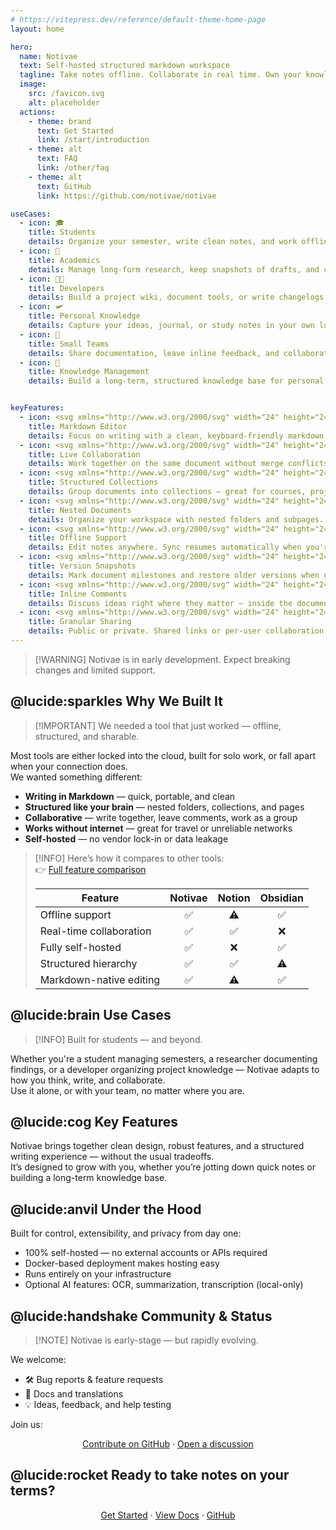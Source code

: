 ```yaml
---
# https://vitepress.dev/reference/default-theme-home-page
layout: home

hero:
  name: Notivae
  text: Self-hosted structured markdown workspace
  tagline: Take notes offline. Collaborate in real time. Own your knowledge.
  image:
    src: /favicon.svg
    alt: placeholder
  actions:
    - theme: brand
      text: Get Started
      link: /start/introduction
    - theme: alt
      text: FAQ
      link: /other/faq
    - theme: alt
      text: GitHub
      link: https://github.com/notivae/notivae

useCases:
  - icon: 🎓
    title: Students
    details: Organize your semester, write clean notes, and work offline from anywhere.
  - icon: 🔬
    title: Academics
    details: Manage long-form research, keep snapshots of drafts, and collaborate with peers.
  - icon: 🧑‍💻
    title: Developers
    details: Build a project wiki, document tools, or write changelogs with markdown and versioning.
  - icon: 🛩️
    title: Personal Knowledge
    details: Capture your ideas, journal, or study notes in your own local-first knowledge system.
  - icon: 🏢
    title: Small Teams
    details: Share documentation, leave inline feedback, and collaborate in real time on team knowledge and handbooks.
  - icon: 🧠
    title: Knowledge Management
    details: Build a long-term, structured knowledge base for personal growth, team alignment, or learning over time.


keyFeatures:
  - icon: <svg xmlns="http://www.w3.org/2000/svg" width="24" height="24" viewBox="0 0 24 24" fill="none" stroke="currentColor" stroke-width="2" stroke-linecap="round" stroke-linejoin="round" class="lucide lucide-pen-line-icon lucide-pen-line"><path d="M12 20h9"/><path d="M16.376 3.622a1 1 0 0 1 3.002 3.002L7.368 18.635a2 2 0 0 1-.855.506l-2.872.838a.5.5 0 0 1-.62-.62l.838-2.872a2 2 0 0 1 .506-.854z"/></svg>
    title: Markdown Editor
    details: Focus on writing with a clean, keyboard-friendly markdown interface.
  - icon: <svg xmlns="http://www.w3.org/2000/svg" width="24" height="24" viewBox="0 0 24 24" fill="none" stroke="currentColor" stroke-width="2" stroke-linecap="round" stroke-linejoin="round" class="lucide lucide-users-icon lucide-users"><path d="M16 21v-2a4 4 0 0 0-4-4H6a4 4 0 0 0-4 4v2"/><path d="M16 3.128a4 4 0 0 1 0 7.744"/><path d="M22 21v-2a4 4 0 0 0-3-3.87"/><circle cx="9" cy="7" r="4"/></svg>
    title: Live Collaboration
    details: Work together on the same document without merge conflicts.
  - icon: <svg xmlns="http://www.w3.org/2000/svg" width="24" height="24" viewBox="0 0 24 24" fill="none" stroke="currentColor" stroke-width="2" stroke-linecap="round" stroke-linejoin="round" class="lucide lucide-layers"><polygon points="12 2 2 7 12 12 22 7 12 2"/><polyline points="2 17 12 22 22 17"/><polyline points="2 12 12 17 22 12"/></svg>
    title: Structured Collections
    details: Group documents into collections — great for courses, projects, or multi-part topics.
  - icon: <svg xmlns="http://www.w3.org/2000/svg" width="24" height="24" viewBox="0 0 24 24" fill="none" stroke="currentColor" stroke-width="2" stroke-linecap="round" stroke-linejoin="round" class="lucide lucide-folder-tree-icon lucide-folder-tree"><path d="M20 10a1 1 0 0 0 1-1V6a1 1 0 0 0-1-1h-2.5a1 1 0 0 1-.8-.4l-.9-1.2A1 1 0 0 0 15 3h-2a1 1 0 0 0-1 1v5a1 1 0 0 0 1 1Z"/><path d="M20 21a1 1 0 0 0 1-1v-3a1 1 0 0 0-1-1h-2.9a1 1 0 0 1-.88-.55l-.42-.85a1 1 0 0 0-.92-.6H13a1 1 0 0 0-1 1v5a1 1 0 0 0 1 1Z"/><path d="M3 5a2 2 0 0 0 2 2h3"/><path d="M3 3v13a2 2 0 0 0 2 2h3"/></svg>
    title: Nested Documents
    details: Organize your workspace with nested folders and subpages.
  - icon: <svg xmlns="http://www.w3.org/2000/svg" width="24" height="24" viewBox="0 0 24 24" fill="none" stroke="currentColor" stroke-width="2" stroke-linecap="round" stroke-linejoin="round" class="lucide lucide-wifi-off-icon lucide-wifi-off"><path d="M12 20h.01"/><path d="M8.5 16.429a5 5 0 0 1 7 0"/><path d="M5 12.859a10 10 0 0 1 5.17-2.69"/><path d="M19 12.859a10 10 0 0 0-2.007-1.523"/><path d="M2 8.82a15 15 0 0 1 4.177-2.643"/><path d="M22 8.82a15 15 0 0 0-11.288-3.764"/><path d="m2 2 20 20"/></svg>
    title: Offline Support
    details: Edit notes anywhere. Sync resumes automatically when you're reconnected.
  - icon: <svg xmlns="http://www.w3.org/2000/svg" width="24" height="24" viewBox="0 0 24 24" fill="none" stroke="currentColor" stroke-width="2" stroke-linecap="round" stroke-linejoin="round" class="lucide lucide-history-icon lucide-history"><path d="M3 12a9 9 0 1 0 9-9 9.75 9.75 0 0 0-6.74 2.74L3 8"/><path d="M3 3v5h5"/><path d="M12 7v5l4 2"/></svg>
    title: Version Snapshots
    details: Mark document milestones and restore older versions when needed.
  - icon: <svg xmlns="http://www.w3.org/2000/svg" width="24" height="24" viewBox="0 0 24 24" fill="none" stroke="currentColor" stroke-width="2" stroke-linecap="round" stroke-linejoin="round" class="lucide lucide-message-circle-more-icon lucide-message-circle-more"><path d="M7.9 20A9 9 0 1 0 4 16.1L2 22Z"/><path d="M8 12h.01"/><path d="M12 12h.01"/><path d="M16 12h.01"/></svg>
    title: Inline Comments
    details: Discuss ideas right where they matter — inside the document.
  - icon: <svg xmlns="http://www.w3.org/2000/svg" width="24" height="24" viewBox="0 0 24 24" fill="none" stroke="currentColor" stroke-width="2" stroke-linecap="round" stroke-linejoin="round" class="lucide lucide-share2-icon lucide-share-2"><circle cx="18" cy="5" r="3"/><circle cx="6" cy="12" r="3"/><circle cx="18" cy="19" r="3"/><line x1="8.59" x2="15.42" y1="13.51" y2="17.49"/><line x1="15.41" x2="8.59" y1="6.51" y2="10.49"/></svg>
    title: Granular Sharing
    details: Public or private. Shared links or per-user collaboration — you're in control.
---
```


<script setup>
import { VPFeatures } from "vitepress/theme";
import { useData } from "vitepress";

const { frontmatter: fm } = useData();
</script>
<style>
.VPFeature .title {
  margin: 0;
  border-top: none;
  padding-top: unset;
}
</style>

> [!WARNING] Notivae is in early development. Expect breaking changes and limited support.

## @lucide:sparkles Why We Built It

> [!IMPORTANT] We needed a tool that just worked — offline, structured, and sharable.

Most tools are either locked into the cloud, built for solo work, or fall apart when your connection does.  
We wanted something different:

- **Writing in Markdown** — quick, portable, and clean
- **Structured like your brain** — nested folders, collections, and pages
- **Collaborative** — write together, leave comments, work as a group
- **Works without internet** — great for travel or unreliable networks
- **Self-hosted** — no vendor lock-in or data leakage

> [!INFO] Here’s how it compares to other tools:  
> 👉 [Full feature comparison](./start/introduction.md#🔍-feature-comparison)
> 
> | Feature                 | Notivae | Notion | Obsidian |
> |-------------------------|:-------:|:------:|:--------:|
> | Offline support         |    ✅    |   ⚠️   |    ✅     |
> | Real-time collaboration |    ✅    |   ✅    |    ❌     |
> | Fully self-hosted       |    ✅    |   ❌    |    ✅     |
> | Structured hierarchy    |    ✅    |   ✅    |    ⚠️    |
> | Markdown-native editing |    ✅    |   ⚠️   |    ✅     |


## @lucide:brain Use Cases

> [!INFO] Built for students — and beyond.

Whether you're a student managing semesters, a researcher documenting findings, or a developer organizing project knowledge — Notivae adapts to how you think, write, and collaborate.  
Use it alone, or with your team, no matter where you are.

<div style="--vp-layout-max-width: 920px; margin: 0 auto;">
    <VPFeatures style="padding: 0;" :features="fm.useCases" />
</div>

## @lucide:cog Key Features

Notivae brings together clean design, robust features, and a structured writing experience — without the usual tradeoffs.  
It’s designed to grow with you, whether you’re jotting down quick notes or building a long-term knowledge base.

<VPFeatures style="padding: 0;" :features="fm.keyFeatures" />

## @lucide:anvil Under the Hood

Built for control, extensibility, and privacy from day one:

- 100% self-hosted — no external accounts or APIs required
- Docker-based deployment makes hosting easy
- Runs entirely on your infrastructure
- Optional AI features: OCR, summarization, transcription (local-only)


## @lucide:handshake Community & Status

> [!NOTE] Notivae is early-stage — but rapidly evolving.

We welcome:

- 🛠️ Bug reports & feature requests
- 📖 Docs and translations
- 💡 Ideas, feedback, and help testing

Join us:
<div style="text-align: center">

[Contribute on GitHub](https://github.com/notivae/notivae) · [Open a discussion](https://github.com/notivae/notivae/discussions)
</div>


## @lucide:rocket Ready to take notes on your terms?

<div style="text-align: center">

[Get Started](./start/introduction.md) · [View Docs](./start/introduction.md) · [GitHub](https://github.com/notivae/notivae)
</div>
